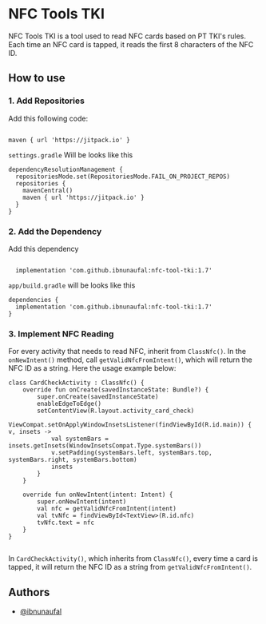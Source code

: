 
# NFC Tools TKI

NFC Tools TKI is a tool used to read NFC cards based on PT TKI's rules. Each time an NFC card is tapped, it reads the first 8 characters of the NFC ID.

## How to use


### 1. Add Repositories

Add this following code:

```

maven { url 'https://jitpack.io' }

```

`settings.gradle` Will be looks like this

```
dependencyResolutionManagement {
  repositoriesMode.set(RepositoriesMode.FAIL_ON_PROJECT_REPOS)
  repositories {
    mavenCentral()
    maven { url 'https://jitpack.io' }
  }
}

```


### 2. Add the Dependency

Add this dependency

```

  implementation 'com.github.ibnunaufal:nfc-tool-tki:1.7'

```
`app/build.gradle` will be looks like this

```
dependencies {
  implementation 'com.github.ibnunaufal:nfc-tool-tki:1.7'
}
```

### 3. Implement NFC Reading

For every activity that needs to read NFC, inherit from `ClassNfc()`. In the `onNewIntent()` method, call `getValidNfcFromIntent()`, which will return the NFC ID as a string. Here the usage example below:


```
class CardCheckActivity : ClassNfc() {
    override fun onCreate(savedInstanceState: Bundle?) {
        super.onCreate(savedInstanceState)
        enableEdgeToEdge()
        setContentView(R.layout.activity_card_check)
        ViewCompat.setOnApplyWindowInsetsListener(findViewById(R.id.main)) { v, insets ->
            val systemBars = insets.getInsets(WindowInsetsCompat.Type.systemBars())
            v.setPadding(systemBars.left, systemBars.top, systemBars.right, systemBars.bottom)
            insets
        }
    }

    override fun onNewIntent(intent: Intent) {
        super.onNewIntent(intent)
        val nfc = getValidNfcFromIntent(intent)
        val tvNfc = findViewById<TextView>(R.id.nfc)
        tvNfc.text = nfc
    }
}


```

In `CardCheckActivity()`, which inherits from `ClassNfc()`, every time a card is tapped, it will return the NFC ID as a string from `getValidNfcFromIntent()`.


## Authors

- [@ibnunaufal](https://www.github.com/ibnunaufal)
